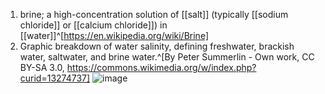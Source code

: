 1. brine; a high-concentration solution of [[salt]] (typically [[sodium chloride]] or [[calcium chloride]]) in [[water]]^[https://en.wikipedia.org/wiki/Brine]
2. Graphic breakdown of water salinity, defining freshwater, brackish water, saltwater, and brine water.^[By Peter Summerlin - Own work, CC BY-SA 3.0, https://commons.wikimedia.org/w/index.php?curid=13274737]
   ![image](https://upload.wikimedia.org/wikipedia/commons/9/98/Water_salinity_diagram.png)